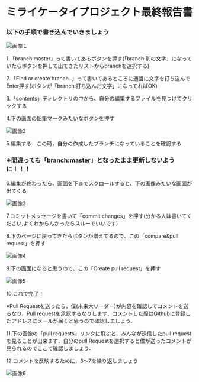 # ミライケータイプロジェクト最終報告書

### 以下の手順で書き込んでいきましょう

![画像１](http://i.imgur.com/hFKcQYG.png)

1.「branch:master」って書いてあるボタンを押す(「branch:別の文字」になっていたらボタンを押して出てきたリストからbranchを選択する)

2.「Find or create branch..」って書いてあるところに適当に文字を打ち込んでEnter押す(ボタンが「branch:打ち込んだ文字」になってればOK)

3.「contents」ディレクトリの中から、自分の編集するファイルを見つけてクリックする

4.下の画面の鉛筆マークみたいなボタンを押す

![画像2](http://i.imgur.com/O1xb9cV.png)


5.編集する．この時，自分の作成したブランチになっていることを確認する

### **※間違っても「branch:master」となったまま更新しないように！！！**

6.編集が終わったら、画面を下までスクロールすると、下の画像みたいな画面が出てくる

![画像3](http://i.imgur.com/r8vn5iR.png)


7.コミットメッセージを書いて「commit changes」を押す(分かる人は書いてください,よくわからんかったらスルーでいいです)

8.下のページに戻ってきたらボタンが増えてるので、この「compare&pull request」を押す

![画像4](http://i.imgur.com/ovsqJGo.png)

9.下の画面になると思うので、この「Create pull request」を押す

![画像5](http://i.imgur.com/ksXJR9V.png)

10.これで完了！

※Pull Requestを送ったら，僕(未来大リーダー)が内容を確認してコメントを送るなり，Pull requestを承認するなりします．コメントした際はGithubに登録したアドレスにメールが届くと思うので確認しましょう．

11.下の画像の「pull requests」リンクに飛ぶと，みんなが送信したpull requestを見ることが出来ます．自分のpull Requestを選択すると僕が送ったコメントが見られるのでここで確認しましょう．

12.コメントを反映するために，3～7を繰り返しましょう


![画像6](http://i.imgur.com/HLKJixk.png)